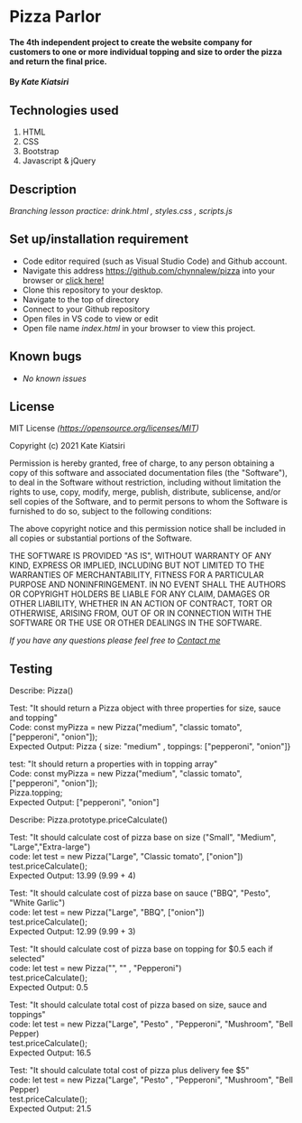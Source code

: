 # Pizza Parlor
#### The 4th independent project to create the website company for customers to one or more individual topping and size to order the pizza and return the final price.

#### By _Kate Kiatsiri_

## Technologies used
  1. HTML
  2. CSS
  3. Bootstrap
  4. Javascript & jQuery

## Description
_Branching lesson practice: drink.html , styles.css , scripts.js_

## Set up/installation requirement
* Code editor required (such as Visual Studio Code) and Github account.
* Navigate this address https://github.com/chynnalew/pizza into your browser or 
<a href="https://github.com/chynnalew/pizza"> click here! </a>
* Clone this repository to your desktop.
* Navigate to the top of directory
* Connect to your Github repository
* Open files in VS code to view or edit
* Open file name _index.html_ in your browser to view this project.


## Known bugs
* _No known issues_

## License
MIT License _(https://opensource.org/licenses/MIT)_

Copyright (c) 2021 Kate Kiatsiri

Permission is hereby granted, free of charge, to any person obtaining a copy
of this software and associated documentation files (the "Software"), to deal
in the Software without restriction, including without limitation the rights
to use, copy, modify, merge, publish, distribute, sublicense, and/or sell
copies of the Software, and to permit persons to whom the Software is
furnished to do so, subject to the following conditions:

The above copyright notice and this permission notice shall be included in all
copies or substantial portions of the Software.

THE SOFTWARE IS PROVIDED "AS IS", WITHOUT WARRANTY OF ANY KIND, EXPRESS OR
IMPLIED, INCLUDING BUT NOT LIMITED TO THE WARRANTIES OF MERCHANTABILITY,
FITNESS FOR A PARTICULAR PURPOSE AND NONINFRINGEMENT. IN NO EVENT SHALL THE
AUTHORS OR COPYRIGHT HOLDERS BE LIABLE FOR ANY CLAIM, DAMAGES OR OTHER
LIABILITY, WHETHER IN AN ACTION OF CONTRACT, TORT OR OTHERWISE, ARISING FROM,
OUT OF OR IN CONNECTION WITH THE SOFTWARE OR THE USE OR OTHER DEALINGS IN THE
SOFTWARE.

_If you have any questions please feel free to [Contact me](mailto:keidsiri@gmail.com)_

## Testing

Describe: Pizza() 

Test: "It should return a Pizza object with three properties for size, sauce and topping" <br>
Code: const myPizza = new Pizza("medium", "classic tomato", ["pepperoni", "onion"]);<br>
Expected Output:  Pizza { size: "medium" , toppings: ["pepperoni", "onion"]}<br>


test: "It should return a properties with in topping array"<br>
Code: const myPizza = new Pizza("medium", "classic tomato", ["pepperoni", "onion"]);<br>
Pizza.topping; <br>
Expected Output: ["pepperoni", "onion"]<br>

Describe: Pizza.prototype.priceCalculate()

Test: "It should calculate cost of pizza base on size ("Small", "Medium", "Large","Extra-large")<br>
code: let test = new Pizza("Large", "Classic tomato", ["onion"])<br>
test.priceCalculate();<br>
Expected Output: 13.99 (9.99 + 4)<br>

Test: "It should calculate cost of pizza base on sauce ("BBQ", "Pesto", "White Garlic")<br>
code: let test = new Pizza("Large", "BBQ", ["onion"])<br>
test.priceCalculate();<br>
Expected Output: 12.99 (9.99 + 3)<br>

Test: "It should calculate cost of pizza base on topping for $0.5 each if selected"<br>
code: let test = new Pizza("", "" , "Pepperoni")<br>
test.priceCalculate();<br>
Expected Output: 0.5<br>

Test: "It should calculate total cost of pizza based on size, sauce and toppings"<br>
code: let test = new Pizza("Large", "Pesto" , "Pepperoni", "Mushroom", "Bell Pepper)<br>
test.priceCalculate();<br>
Expected Output: 16.5<br>

Test: "It should calculate total cost of pizza plus delivery fee $5"<br>
code: let test = new Pizza("Large", "Pesto" , "Pepperoni", "Mushroom", "Bell Pepper)<br>
test.priceCalculate();<br>
Expected Output: 21.5<br>


